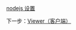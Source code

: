[nodejs 设置](/zh-CN/viewer/nodejs.md ':include :type=markdown')

下一步：[Viewer（客户端）](/zh-CN/viewer/2legged/ui)